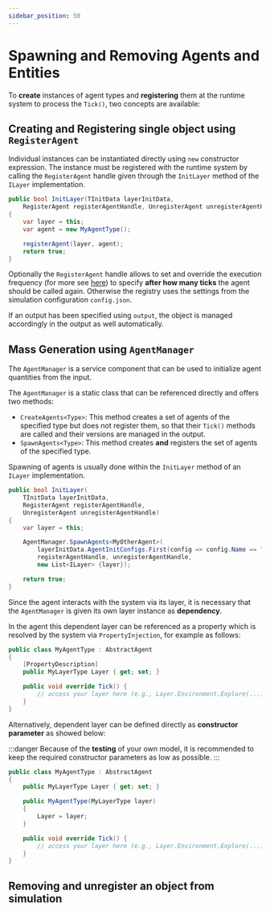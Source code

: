 ```yaml
---
sidebar_position: 50
---
```


# Spawning and Removing Agents and Entities

To **create** instances of agent types and **registering** them at the runtime system to process the `Tick()`, two concepts are available:

## Creating and Registering single object using `RegisterAgent`

Individual instances can be instantiated directly using `new` constructor expression. The instance must be registered with the runtime system by calling the `RegisterAgent` handle given through the `InitLayer` method of the `ILayer` implementation.

```csharp
public bool InitLayer(TInitData layerInitData, 
    RegisterAgent registerAgentHandle, UnregisterAgent unregisterAgentHandle) 
{
	var layer = this;
	var agent = new MyAgentType();

	registerAgent(layer, agent);
	return true;
}
```

Optionally the ``RegisterAgent`` handle allows to set and override the execution frequency (for more see [here](../model-configuration/execution.md)) to specify **after how many ticks** the agent should be called again. Otherwise the registry uses the settings from the simulation configuration ``config.json``. 

If an output has been specified using ``output``, the object is managed accordingly in the output as well automatically.

## Mass Generation using `AgentManager`

The `AgentManager` is a service component that can be used to initialize agent quantities from the input.

The `AgentManager` is a static class that can be referenced directly and offers two methods:

* ``CreateAgents<Type>``: This method creates a set of agents of the specified type but does not register them, so that their ``Tick()`` methods are called and their versions are managed in the output.
* ``SpawnAgents<Type>``: This method creates **and** registers the set of agents of the specified type. 

Spawning of agents is usually done within the ``InitLayer`` method of an ``ILayer`` implementation.

```csharp
public bool InitLayer(
	TInitData layerInitData,
	RegisterAgent registerAgentHandle, 
	UnregisterAgent unregisterAgentHandle) 
{
	var layer = this;

	AgentManager.SpawnAgents<MyOtherAgent>(
		layerInitData.AgentInitConfigs.First(config => config.Name == "MyOtherAgent"), 
		registerAgentHandle, unregisterAgentHandle, 
		new List<ILayer> {layer});

	return true;
}
```

Since the agent interacts with the system via its layer, it is necessary that the ``AgentManager`` is given its own layer instance as **dependency**.

In the agent this dependent layer can be referenced as a property which is resolved by the system via ``PropertyInjection``, for example as follows:

```csharp
public class MyAgentType : AbstractAgent 
{
	[PropertyDescription]
	public MyLayerType Layer { get; set; }

	public void override Tick() {
		// access your layer here (e.g., Layer.Environment.Explore(...))
	}
}
```

Alternatively, dependent layer can be defined directly as **constructor parameter** as showed below: 

:::danger
Because of the **testing** of your own model, it is recommended to keep the required constructor parameters as low as possible.
:::


```csharp
public class MyAgentType : AbstractAgent 
{
	public MyLayerType Layer { get; set; }

	public MyAgentType(MyLayerType layer) 
	{
		Layer = layer;
	}

	public void override Tick() {
		// access your layer here (e.g., Layer.Environment.Explore(...))
	}
}
```

## Removing and unregister an object from simulation
